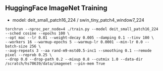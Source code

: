 ## HuggingFace ImageNet Training 

- model: deit_small_patch16_224 / swin_tiny_patch4_window7_224

```
torchrun --nproc_per_node=4 ./train.py --model deit_small_patch16_224 --sched cosine --epochs 100 \
--opt mac --lr 0.01 --weight-decay 0.005 --damping 0.1 --tinv 100 \
--workers 16 --warmup-epochs 5 --warmup-lr 0.0001 --min-lr 0.0 --batch-size 256 \
--aug-repeats 3 --aa rand-m9-mstd0.5-inc1 --smoothing 0.1 --remode pixel --reprob 0.25 \
--drop 0.0 --drop-path 0.2 --mixup 0.8 --cutmix 1.0 --data-dir /scratch/hs70639/data/imagenet --pin-mem True
```


